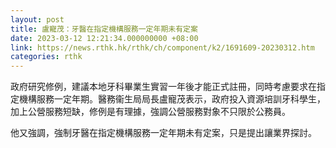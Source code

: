 ```yaml
---
layout: post
title: 盧寵茂：牙醫在指定機構服務一定年期未有定案
date: 2023-03-12 12:21:34.000000000 +08:00
link: https://news.rthk.hk/rthk/ch/component/k2/1691609-20230312.htm
categories: rthk
---
```


政府研究修例，建議本地牙科畢業生實習一年後才能正式註冊，同時考慮要求在指定機構服務一定年期。醫務衞生局局長盧寵茂表示，政府投入資源培訓牙科學生，加上公營服務短缺，修例是有理據，強調公營服務對象不只限於公務員。

他又強調，強制牙醫在指定機構服務一定年期未有定案，只是提出讓業界探討。

